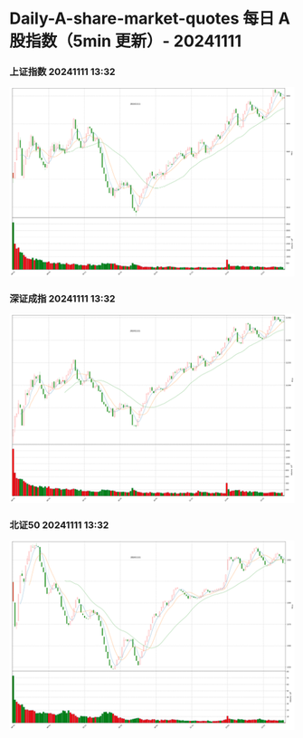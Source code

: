 
# Daily-A-share-market-quotes 每日 A 股指数（5min 更新）- 20241111

### 上证指数 20241111 13:32
![](./fig/2024/11/20241111-sh000001.png)

### 深证成指 20241111 13:32
![](./fig/2024/11/20241111-sz399001.png)

### 北证50 20241111 13:32
![](./fig/2024/11/20241111-bj899050.png)

